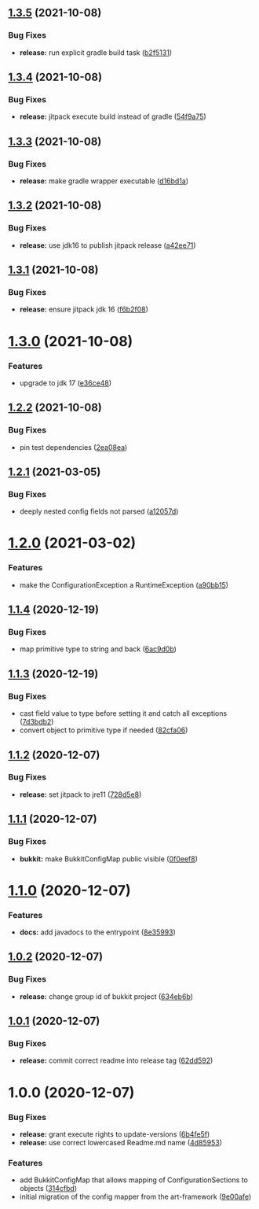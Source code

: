 ## [1.3.5](https://github.com/Silthus/config-mapper/compare/v1.3.4...v1.3.5) (2021-10-08)


### Bug Fixes

* **release:** run explicit gradle build task ([b2f5131](https://github.com/Silthus/config-mapper/commit/b2f513169aefd6033061835e371b12379d04a77f))

## [1.3.4](https://github.com/Silthus/config-mapper/compare/v1.3.3...v1.3.4) (2021-10-08)


### Bug Fixes

* **release:** jitpack execute build instead of gradle ([54f9a75](https://github.com/Silthus/config-mapper/commit/54f9a750133d422c0273028113c9334eae3ab4c8))

## [1.3.3](https://github.com/Silthus/config-mapper/compare/v1.3.2...v1.3.3) (2021-10-08)


### Bug Fixes

* **release:** make gradle wrapper executable ([d16bd1a](https://github.com/Silthus/config-mapper/commit/d16bd1ac2e9be5a1b85fba40e60bf2a0aca2f0f0))

## [1.3.2](https://github.com/Silthus/config-mapper/compare/v1.3.1...v1.3.2) (2021-10-08)


### Bug Fixes

* **release:** use jdk16 to publish jitpack release ([a42ee71](https://github.com/Silthus/config-mapper/commit/a42ee7114556c1bb733a02a5224d2237a4bb3dec))

## [1.3.1](https://github.com/Silthus/config-mapper/compare/v1.3.0...v1.3.1) (2021-10-08)


### Bug Fixes

* **release:** ensure jitpack jdk 16 ([f6b2f08](https://github.com/Silthus/config-mapper/commit/f6b2f08c0d7c07fd4048c4328d4a352d25238871))

# [1.3.0](https://github.com/Silthus/config-mapper/compare/v1.2.2...v1.3.0) (2021-10-08)


### Features

* upgrade to jdk 17 ([e36ce48](https://github.com/Silthus/config-mapper/commit/e36ce484daad2c4ee5aef9db110c86e982ea9a18))

## [1.2.2](https://github.com/Silthus/config-mapper/compare/v1.2.1...v1.2.2) (2021-10-08)


### Bug Fixes

* pin test dependencies ([2ea08ea](https://github.com/Silthus/config-mapper/commit/2ea08ea737c45c942641608917cd23fa4243d846))

## [1.2.1](https://github.com/Silthus/config-mapper/compare/v1.2.0...v1.2.1) (2021-03-05)


### Bug Fixes

* deeply nested config fields not parsed ([a12057d](https://github.com/Silthus/config-mapper/commit/a12057da6201861343905eca9107938a3b0e3f06))

# [1.2.0](https://github.com/Silthus/config-mapper/compare/v1.1.4...v1.2.0) (2021-03-02)


### Features

* make the ConfigurationException a RuntimeException ([a90bb15](https://github.com/Silthus/config-mapper/commit/a90bb15410ea76a21601d890f8aaae1144ba686d))

## [1.1.4](https://github.com/Silthus/config-mapper/compare/v1.1.3...v1.1.4) (2020-12-19)


### Bug Fixes

* map primitive type to string and back ([6ac9d0b](https://github.com/Silthus/config-mapper/commit/6ac9d0b642fe3643d9837a9b739db9a1e70f1440))

## [1.1.3](https://github.com/Silthus/config-mapper/compare/v1.1.2...v1.1.3) (2020-12-19)


### Bug Fixes

* cast field value to type before setting it and catch all exceptions ([7d3bdb2](https://github.com/Silthus/config-mapper/commit/7d3bdb28b5d19c109b7ea427dd1a319deb28e11f))
* convert object to primitive type if needed ([82cfa06](https://github.com/Silthus/config-mapper/commit/82cfa0612e64169302558e7191af9b638473111c))

## [1.1.2](https://github.com/Silthus/config-mapper/compare/v1.1.1...v1.1.2) (2020-12-07)


### Bug Fixes

* **release:** set jitpack to jre11 ([728d5e8](https://github.com/Silthus/config-mapper/commit/728d5e8bf02e3408e0ccc5a55b339f867b20aa36))

## [1.1.1](https://github.com/Silthus/config-mapper/compare/v1.1.0...v1.1.1) (2020-12-07)


### Bug Fixes

* **bukkit:** make BukkitConfigMap public visible ([0f0eef8](https://github.com/Silthus/config-mapper/commit/0f0eef811579ff3db65e39115f6180e7054ec53f))

# [1.1.0](https://github.com/Silthus/config-mapper/compare/v1.0.2...v1.1.0) (2020-12-07)


### Features

* **docs:** add javadocs to the entrypoint ([8e35993](https://github.com/Silthus/config-mapper/commit/8e3599354d854f49c98164e7b79664adaf30821a))

## [1.0.2](https://github.com/Silthus/config-mapper/compare/v1.0.1...v1.0.2) (2020-12-07)


### Bug Fixes

* **release:** change group id of bukkit project ([634eb6b](https://github.com/Silthus/config-mapper/commit/634eb6b5f307f4cd013d7dfa33c76acbca5ab507))

## [1.0.1](https://github.com/Silthus/config-mapper/compare/v1.0.0...v1.0.1) (2020-12-07)


### Bug Fixes

* **release:** commit correct readme into release tag ([62dd592](https://github.com/Silthus/config-mapper/commit/62dd592e81877a776861625f9618d46e1f9e3f34))

# 1.0.0 (2020-12-07)


### Bug Fixes

* **release:** grant execute rights to update-versions ([6b4fe5f](https://github.com/Silthus/config-mapper/commit/6b4fe5fd36ae18273517532fb6e338544124e69a))
* **release:** use correct lowercased Readme.md name ([4d85953](https://github.com/Silthus/config-mapper/commit/4d859534c2104da4797f3a809ce71e011558c4ca))


### Features

* add BukkitConfigMap that allows mapping of ConfigurationSections to objects ([314cfbd](https://github.com/Silthus/config-mapper/commit/314cfbdd5ad1113d9540c85ed4cab25edc407b80))
* initial migration of the config mapper from the art-framework ([9e00afe](https://github.com/Silthus/config-mapper/commit/9e00afe7544cabe39765fdc7a8d02df2f50bff80))
